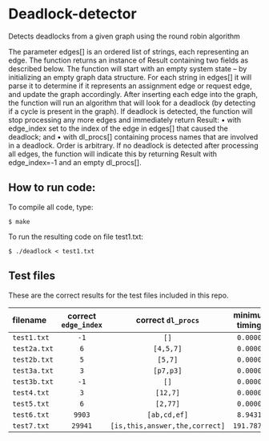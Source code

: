# Deadlock-detector
Detects deadlocks from a given graph using the round robin algorithm

The parameter edges[] is an ordered list of strings, each representing an edge. The function returns an
instance of Result containing two fields as described below.
The function will start with an empty system state – by initializing an empty graph data structure. For
each string in edges[] it will parse it to determine if it represents an assignment edge or request edge,
and update the graph accordingly. After inserting each edge into the graph, the function will run an
algorithm that will look for a deadlock (by detecting if a cycle is present in the graph). If deadlock is
detected, the function will stop processing any more edges and immediately return Result:
• with edge_index set to the index of the edge in edges[] that caused the deadlock; and
• with dl_procs[] containing process names that are involved in a deadlock. Order is arbitrary.
If no deadlock is detected after processing all edges, the function will indicate this by returning Result
with edge_index=-1 and an empty dl_procs[].

## How to run code:

To compile all code, type:
```
$ make
```

To run the resulting code on file test1.txt:
```
$ ./deadlock < test1.txt
```

## Test files

These are the correct results for the test files included in this repo.

| filename   | correct `edge_index` | correct `dl_procs` | minimum timings     | good timings     |
| :---------- | :-------------: | :-----------: | :-----------------: | :--------------: |
| `test1.txt` | `-1`            | `[]`          | `0.0000s`           | `0.0000s`        |
| `test2a.txt`| `6`             | `[4,5,7]`     | `0.0000s`           | `0.0000s`        |
| `test2b.txt`| `5`             | `[5,7]`       | `0.0000s`           | `0.0000s`        |
| `test3a.txt`| `3`             | `[p7,p3]`     | `0.0000s`           | `0.0000s`        |
| `test3b.txt`| `-1`            | `[]`          | `0.0000s`           | `0.0000s`        |
| `test4.txt` | `3`             | `[12,7]`      | `0.0000s`           | `0.0000s`        |
| `test5.txt` | `6`             | `[2,77]`      | `0.0000s`           | `0.0000s`        |
| `test6.txt` | `9903`          | `[ab,cd,ef]`  |`8.9431s`            | `0.8771s`        |
| `test7.txt` | `29941`         | `[is,this,answer,the,correct]`  |`191.7872s`    | `8.0726s`        |


